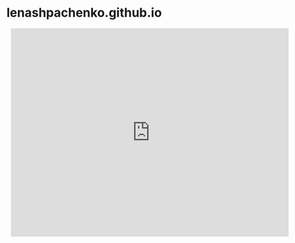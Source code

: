 # lenashpachenko.github.io


<div style="width: 640px; height: 480px; margin: 10px; position: relative;"><iframe allowfullscreen frameborder="0" style="width:640px; height:480px" src="https://lucid.app/documents/embedded/46e06159-868e-4578-b69c-71e72d9fec93" id="tLz-Ns9mU69Y"></iframe></div>
